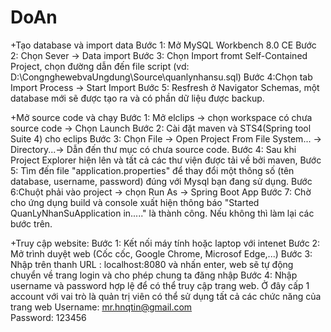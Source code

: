 # DoAn
+Tạo database và import data
Bước 1: Mở MySQL Workbench 8.0 CE
Bước 2: Chọn Sever -> Data import
Bước 3: Chọn Import fromt  Self-Contained Project, chọn đường dẫn đến file script (vd: D:\CongnghewebvaUngdung\Source\quanlynhansu.sql)
Bước 4:Chọn tab Import Process -> Start Import
Bước 5: Resfresh ở Navigator Schemas, một database mới sẽ được tạo ra và có phần dữ liệu được backup.

+Mở source code và chạy
Bước 1: Mở elclips -> chọn workspace có chưa source code -> Chọn Launch
Bước 2: Cài đặt maven và STS4(Spring tool Suite 4) cho eclips
Bước 3: Chọn File -> Open Project From File System... -> Directory...-> Dẫn đến thư mục có chưa source code.
Bước 4: Sau khi Project Explorer hiện lên và tất cả các thư viện được tải về bởi maven, 
Bước 5: Tìm đến file "application.properties" để thay đổi một thông số (tên database, username, password) đúng với Mysql bạn đang sử dụng.
Bước 6:Chuột phải vào project -> chọn Run As -> Spring Boot App
Bước 7: Chờ cho ứng dụng build và console xuất hiện thông báo "Started QuanLyNhanSuApplication in....." là thành công. Nếu không thì làm lại các bước trên.

+Truy cập website:
Bước 1: Kết nối máy tính hoặc laptop với intenet
Bước 2: Mở trình duyệt web (Cốc cốc, Google Chrome, Microsof Edge,...) 
Bước 3: Nhập trên thanh URL : localhost:8080 và nhấn enter, web sẽ tự động chuyển về trang login và cho phép chung ta đăng nhập
Bước 4: Nhập username và password hợp lệ để có thể truy cập trang web. Ở đây cấp 1 account với vai trò là quản trị viên 
có thể sử dụng tất cả các chức năng của trang web
Username: mr.hnqtin@gmail.com	
Password: 123456

